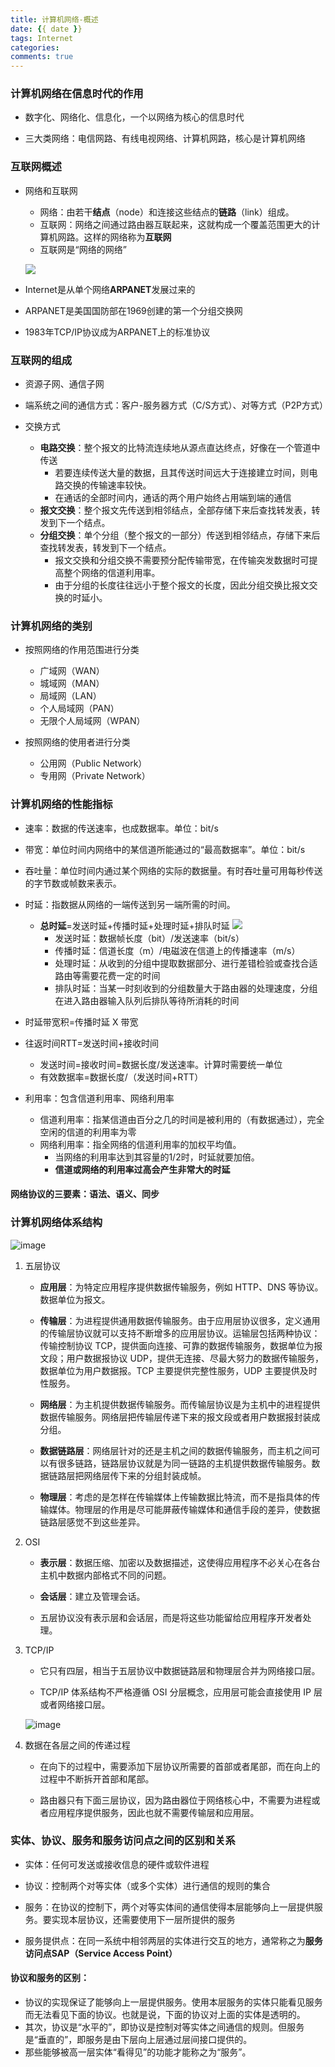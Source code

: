 ```yaml
---
title: 计算机网络-概述
date: {{ date }}
tags: Internet
categories:
comments: true
---
```



### 计算机网络在信息时代的作用
- 数字化、网络化、信息化，一个以网络为核心的信息时代
    
- 三大类网络：电信网路、有线电视网络、计算机网路，核心是计算机网络

### 互联网概述
- 网络和互联网
    - 网络：由若干**结点**（node）和连接这些结点的**链路**（link）组成。
    - 互联网：网络之间通过路由器互联起来，这就构成一个覆盖范围更大的计算机网路。这样的网络称为**互联网**
    - 互联网是“网络的网络”
    
    ![](https://cs-notes-1256109796.cos.ap-guangzhou.myqcloud.com/network-of-networks.gif)

- Internet是从单个网络**ARPANET**发展过来的

- ARPANET是美国国防部在1969创建的第一个分组交换网

- 1983年TCP/IP协议成为ARPANET上的标准协议

### 互联网的组成
- 资源子网、通信子网

- 端系统之间的通信方式：客户-服务器方式（C/S方式）、对等方式（P2P方式）

- 交换方式
    - **电路交换**：整个报文的比特流连续地从源点直达终点，好像在一个管道中传送
        - 若要连续传送大量的数据，且其传送时间远大于连接建立时间，则电路交换的传输速率较快。 
        - 在通话的全部时间内，通话的两个用户始终占用端到端的通信
    - **报文交换**：整个报文先传送到相邻结点，全部存储下来后查找转发表，转发到下一个结点。
    - **分组交换**：单个分组（整个报文的一部分）传送到相邻结点，存储下来后查找转发表，转发到下一个结点。
        - 报文交换和分组交换不需要预分配传输带宽，在传输突发数据时可提高整个网络的信道利用率。
        - 由于分组的长度往往远小于整个报文的长度，因此分组交换比报文交换的时延小。

### 计算机网络的类别
- 按照网络的作用范围进行分类
    - 广域网（WAN）
    - 城域网（MAN）
    - 局域网（LAN）
    - 个人局域网（PAN）
    - 无限个人局域网（WPAN）

- 按照网络的使用者进行分类
    - 公用网（Public Network）
    - 专用网（Private Network）

### 计算机网络的性能指标
- 速率：数据的传送速率，也成数据率。单位：bit/s

- 带宽：单位时间内网络中的某信道所能通过的“最高数据率”。单位：bit/s

- 吞吐量：单位时间内通过某个网络的实际的数据量。有时吞吐量可用每秒传送的字节数或帧数来表示。

- 时延：指数据从网络的一端传送到另一端所需的时间。
    - **总时延**=发送时延+传播时延+处理时延+排队时延
![](https://cs-notes-1256109796.cos.ap-guangzhou.myqcloud.com/4b2ae78c-e254-44df-9e37-578e2f2bef52.jpg)
        - 发送时延：数据帧长度（bit）/发送速率（bit/s）
        - 传播时延：信道长度（m）/电磁波在信道上的传播速率（m/s）
        - 处理时延：从收到的分组中提取数据部分、进行差错检验或查找合适路由等需要花费一定的时间
        - 排队时延：当某一时刻收到的分组数量大于路由器的处理速度，分组在进入路由器输入队列后排队等待所消耗的时间

- 时延带宽积=传播时延 X 带宽

- 往返时间RTT=发送时间+接收时间
    - 发送时间=接收时间=数据长度/发送速率。计算时需要统一单位
    - 有效数据率=数据长度/（发送时间+RTT）

- 利用率：包含信道利用率、网络利用率
    - 信道利用率：指某信道由百分之几的时间是被利用的（有数据通过），完全空闲的信道的利用率为零
    - 网络利用率：指全网络的信道利用率的加权平均值。
        - 当网络的利用率达到其容量的1/2时，时延就要加倍。
        - **信道或网络的利用率过高会产生非常大的时延**

####  网络协议的三要素：语法、语义、同步
    

### 计算机网络体系结构

![image](https://cs-notes-1256109796.cos.ap-guangzhou.myqcloud.com/0fa6c237-a909-4e2a-a771-2c5485cd8ce0.png)

1. 五层协议
    - **应用层**：为特定应用程序提供数据传输服务，例如 HTTP、DNS 等协议。数据单位为报文。
    
    - **传输层**：为进程提供通用数据传输服务。由于应用层协议很多，定义通用的传输层协议就可以支持不断增多的应用层协议。运输层包括两种协议：传输控制协议 TCP，提供面向连接、可靠的数据传输服务，数据单位为报文段；用户数据报协议 UDP，提供无连接、尽最大努力的数据传输服务，数据单位为用户数据报。TCP 主要提供完整性服务，UDP 主要提供及时性服务。
    
    - **网络层**：为主机提供数据传输服务。而传输层协议是为主机中的进程提供数据传输服务。网络层把传输层传递下来的报文段或者用户数据报封装成分组。
    
    - **数据链路层**：网络层针对的还是主机之间的数据传输服务，而主机之间可以有很多链路，链路层协议就是为同一链路的主机提供数据传输服务。数据链路层把网络层传下来的分组封装成帧。
    
    - **物理层**：考虑的是怎样在传输媒体上传输数据比特流，而不是指具体的传输媒体。物理层的作用是尽可能屏蔽传输媒体和通信手段的差异，使数据链路层感觉不到这些差异。

2. OSI
    - **表示层**：数据压缩、加密以及数据描述，这使得应用程序不必关心在各台主机中数据内部格式不同的问题。
    
    - **会话层**：建立及管理会话。
    
    - 五层协议没有表示层和会话层，而是将这些功能留给应用程序开发者处理。

3. TCP/IP
    - 它只有四层，相当于五层协议中数据链路层和物理层合并为网络接口层。
    
    - TCP/IP 体系结构不严格遵循 OSI 分层概念，应用层可能会直接使用 IP 层或者网络接口层。
    
    ![image](https://cs-notes-1256109796.cos.ap-guangzhou.myqcloud.com/48d79be8-085b-4862-8a9d-18402eb93b31.png)

4. 数据在各层之间的传递过程
    - 在向下的过程中，需要添加下层协议所需要的首部或者尾部，而在向上的过程中不断拆开首部和尾部。

    - 路由器只有下面三层协议，因为路由器位于网络核心中，不需要为进程或者应用程序提供服务，因此也就不需要传输层和应用层。

### 实体、协议、服务和服务访问点之间的区别和关系
- 实体：任何可发送或接收信息的硬件或软件进程

- 协议：控制两个对等实体（或多个实体）进行通信的规则的集合

- 服务：在协议的控制下，两个对等实体间的通信使得本层能够向上一层提供服务。要实现本层协议，还需要使用下一层所提供的服务

- 服务提供点：在同一系统中相邻两层的实体进行交互的地方，通常称之为**服务访问点SAP（Service Access Point）**

#### 协议和服务的区别：
- 协议的实现保证了能够向上一层提供服务。使用本层服务的实体只能看见服务而无法看见下面的协议。也就是说，下面的协议对上面的实体是透明的。
- 其次，协议是“水平的”，即协议是控制对等实体之间通信的规则。但服务是“垂直的”，即服务是由下层向上层通过层间接口提供的。
- 那些能够被高一层实体“看得见”的功能才能称之为“服务”。